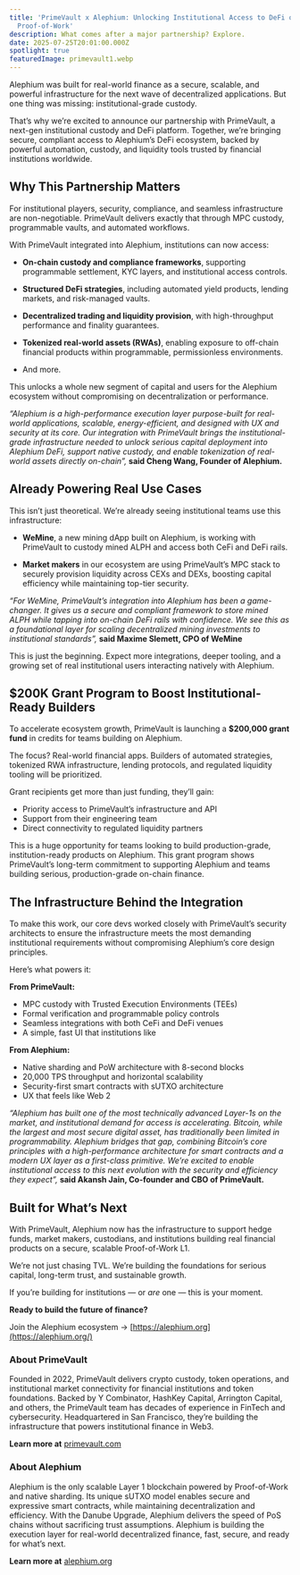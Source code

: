 ```yaml
---
title: 'PrimeVault x Alephium: Unlocking Institutional Access to DeFi on
  Proof-of-Work'
description: What comes after a major partnership? Explore.
date: 2025-07-25T20:01:00.000Z
spotlight: true
featuredImage: primevault1.webp
---
```


Alephium was built for real-world finance as a secure, scalable, and powerful infrastructure for the next wave of decentralized applications. But one thing was missing: institutional-grade custody.

That’s why we’re excited to announce our partnership with PrimeVault, a next-gen institutional custody and DeFi platform. Together, we’re bringing secure, compliant access to Alephium’s DeFi ecosystem, backed by powerful automation, custody, and liquidity tools trusted by financial institutions worldwide.

## Why This Partnership Matters

For institutional players, security, compliance, and seamless infrastructure are non-negotiable. PrimeVault delivers exactly that through MPC custody, programmable vaults, and automated workflows.

With PrimeVault integrated into Alephium, institutions can now access:

- **On-chain custody and compliance frameworks**, supporting programmable settlement, KYC layers, and institutional access controls.

- **Structured DeFi strategies**, including automated yield products, lending markets, and risk-managed vaults.

- **Decentralized trading and liquidity provision**, with high-throughput performance and finality guarantees.

- **Tokenized real-world assets (RWAs)**, enabling exposure to off-chain financial products within programmable, permissionless environments.

- And more.

This unlocks a whole new segment of capital and users for the Alephium ecosystem without compromising on decentralization or performance.

*“Alephium is a high-performance execution layer purpose-built for real-world applications, scalable, energy-efficient, and designed with UX and security at its core. Our integration with PrimeVault brings the institutional-grade infrastructure needed to unlock serious capital deployment into Alephium DeFi, support native custody, and enable tokenization of real-world assets directly on-chain”,* **said Cheng Wang, Founder of Alephium.**

## Already Powering Real Use Cases

This isn’t just theoretical. We’re already seeing institutional teams use this infrastructure:

- **WeMine**, a new mining dApp built on Alephium, is working with PrimeVault to custody mined ALPH and access both CeFi and DeFi rails.

- **Market makers** in our ecosystem are using PrimeVault’s MPC stack to securely provision liquidity across CEXs and DEXs, boosting capital efficiency while maintaining top-tier security.

*“For WeMine, PrimeVault’s integration into Alephium has been a game-changer. It gives us a secure and compliant framework to store mined ALPH while tapping into on-chain DeFi rails with confidence. We see this as a foundational layer for scaling decentralized mining investments to institutional standards”,* **said Maxime Slemett, CPO of WeMine**

This is just the beginning. Expect more integrations, deeper tooling, and a growing set of real institutional users interacting natively with Alephium.

## $200K Grant Program to Boost Institutional-Ready Builders

To accelerate ecosystem growth, PrimeVault is launching a **$200,000 grant fund** in credits for teams building on Alephium.

The focus? Real-world financial apps. Builders of automated strategies, tokenized RWA infrastructure, lending protocols, and regulated liquidity tooling will be prioritized.

Grant recipients get more than just funding, they’ll gain:

- Priority access to PrimeVault’s infrastructure and API
- Support from their engineering team
- Direct connectivity to regulated liquidity partners

This is a huge opportunity for teams looking to build production-grade, institution-ready products on Alephium. This grant program shows PrimeVault’s long-term commitment to supporting Alephium and teams building serious, production-grade on-chain finance.

## The Infrastructure Behind the Integration

To make this work, our core devs worked closely with PrimeVault’s security architects to ensure the infrastructure meets the most demanding institutional requirements without compromising Alephium’s core design principles.

Here’s what powers it:

**From PrimeVault:**

- MPC custody with Trusted Execution Environments (TEEs)
- Formal verification and programmable policy controls
- Seamless integrations with both CeFi and DeFi venues
- A simple, fast UI that institutions like

**From Alephium:**

- Native sharding and PoW architecture with 8-second blocks
- 20,000 TPS throughput and horizontal scalability
- Security-first smart contracts with sUTXO architecture
- UX that feels like Web 2

*“Alephium has built one of the most technically advanced Layer-1s on the market, and institutional demand for access is accelerating. Bitcoin, while the largest and most secure digital asset, has traditionally been limited in programmability. Alephium bridges that gap, combining Bitcoin’s core principles with a high-performance architecture for smart contracts and a modern UX layer as a first-class primitive. We’re excited to enable institutional access to this next evolution with the security and efficiency they expect”,* **said Akansh Jain, Co-founder and CBO of PrimeVault.**

## Built for What’s Next

With PrimeVault, Alephium now has the infrastructure to support hedge funds, market makers, custodians, and institutions building real financial products on a secure, scalable Proof-of-Work L1.

We’re not just chasing TVL. We’re building the foundations for serious capital, long-term trust, and sustainable growth.

If you’re building for institutions — or *are* one — this is your moment.

**Ready to build the future of finance?**

Join the Alephium ecosystem → [https://alephium.org](https://alephium.org/)

### About PrimeVault

Founded in 2022, PrimeVault delivers crypto custody, token operations, and institutional market connectivity for financial institutions and token foundations. Backed by Y Combinator, HashKey Capital, Arrington Capital, and others, the PrimeVault team has decades of experience in FinTech and cybersecurity. Headquartered in San Francisco, they’re building the infrastructure that powers institutional finance in Web3.

**Learn more at** [primevault.com](http://primevault.com/)

### About Alephium

Alephium is the only scalable Layer 1 blockchain powered by Proof-of-Work and native sharding. Its unique sUTXO model enables secure and expressive smart contracts, while maintaining decentralization and efficiency. With the Danube Upgrade, Alephium delivers the speed of PoS chains without sacrificing trust assumptions. Alephium is building the execution layer for real-world decentralized finance, fast, secure, and ready for what’s next.

**Learn more at** [alephium.org](http://alephium.org/)
